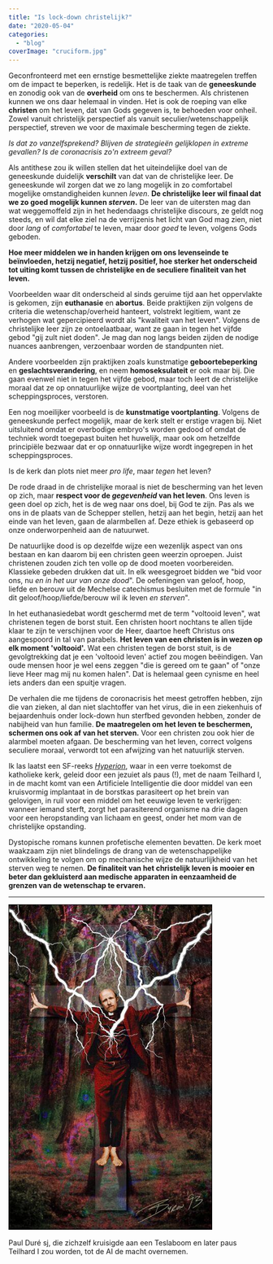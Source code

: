 ```yaml
---
title: "Is lock-down christelijk?"
date: "2020-05-04"
categories: 
  - "blog"
coverImage: "cruciform.jpg"
---
```


Geconfronteerd met een ernstige besmettelijke ziekte maatregelen treffen om de impact te beperken, is redelijk. Het is de taak van de **geneeskunde** en zonodig ook van de **overheid** om ons te beschermen. Als christenen kunnen we ons daar helemaal in vinden. Het is ook de roeping van elke **christen** om het leven, dat van Gods gegeven is, te behoeden voor onheil. Zowel vanuit christelijk perspectief als vanuit seculier/wetenschappelijk perspectief, streven we voor de maximale bescherming tegen de ziekte.

_Is dat zo vanzelfsprekend? Blijven de strategieën gelijklopen in extreme gevallen? Is de coronacrisis zo'n extreem geval?_

Als antithese zou ik willen stellen dat het uiteindelijke doel van de geneeskunde duidelijk **verschilt** van dat van de christelijke leer. De geneeskunde wil zorgen dat we zo lang mogelijk in zo comfortabel mogelijke omstandigheiden kunnen _leven_. **De christelijke leer wil finaal dat we zo goed mogelijk kunnen _sterven_.** De leer van de uitersten mag dan wat weggemoffeld zijn in het hedendaags christelijke discours, ze geldt nog steeds, en wil dat elke ziel na de verrijzenis het licht van God mag zien, niet door _lang_ of _comfortabel_ te leven, maar door _goed_ te leven, volgens Gods geboden.

**Hoe meer middelen we in handen krijgen om ons levenseinde te beïnvloeden, hetzij negatief, hetzij positief, hoe sterker het onderscheid **tot uiting komt** tussen de christelijke en de seculiere finaliteit van het leven.** 

Voorbeelden waar dit onderscheid al sinds geruime tijd aan het oppervlakte is gekomen, zijn **euthanasie** en **abortus**. Beide praktijken zijn volgens de criteria die wetenschap/overheid hanteert, volstrekt legitiem, want ze verhogen wat gepercipieerd wordt als "kwaliteit van het leven". Volgens de christelijke leer zijn ze ontoelaatbaar, want ze gaan in tegen het vijfde gebod "gij zult niet doden". Je mag dan nog langs beiden zijden de nodige nuances aanbrengen, verzoenbaar worden de standpunten niet.

Andere voorbeelden zijn praktijken zoals kunstmatige **geboortebeperking** en **geslachtsverandering**, en neem **homoseksulateit** er ook maar bij. Die gaan evenwel niet in tegen het vijfde gebod, maar toch leert de christelijke moraal dat ze op onnatuurlijke wijze de voortplanting, deel van het scheppingsproces, verstoren.

Een nog moeilijker voorbeeld is de **kunstmatige voortplanting**. Volgens de geneeskunde perfect mogelijk, maar de kerk stelt er erstige vragen bij. Niet uitsluitend omdat er overbodige embryo's worden gedood of omdat de techniek wordt toegepast buiten het huwelijk, maar ook om hetzelfde principiële bezwaar dat er op onnatuurlijke wijze wordt ingegrepen in het scheppingsproces.

Is de kerk dan plots niet meer _pro life_, maar _tegen_ het leven?

De rode draad in de christelijke moraal is niet de bescherming van het leven op zich, maar **respect voor de _gegevenheid_ van het leven**. Ons leven is geen doel op zich, het is de weg naar ons doel, bij God te zijn. Pas als we ons in de plaats van de Schepper stellen, hetzij aan het begin, hetzij aan het einde van het leven, gaan de alarmbellen af. Deze ethiek is gebaseerd op onze onderworpenheid aan de natuurwet. 

De natuurlijke dood is op dezelfde wijze een wezenlijk aspect van ons bestaan en kan daarom bij een christen geen weerzin oproepen. Juist christenen zouden zich ten volle op de dood moeten voorbereiden. Klassieke gebeden drukken dat uit. In elk weesgegroet bidden we "bid voor ons, nu _en in het uur van onze dood_". De oefeningen van geloof, hoop, liefde en berouw uit de Mechelse catechismus besluiten met de formule "in dit geloof/hoop/liefde/berouw wil ik leven _en sterven_". 

In het euthanasiedebat wordt geschermd met de term "voltooid leven", wat christenen tegen de borst stuit. Een christen hoort nochtans te allen tijde klaar te zijn te verschijnen voor de Heer, daartoe heeft Christus ons aangespoord in tal van parabels. **Het leven van een christen is in wezen op elk moment 'voltooid'.** Wat een christen tegen de borst stuit, is de gevolgtrekking dat je een 'voltooid leven' actief zou mogen beëindigen. Van oude mensen hoor je wel eens zeggen "die is gereed om te gaan" of "onze lieve Heer mag mij nu komen halen". Dat is helemaal geen cynisme en heel iets anders dan een spuitje vragen. 

De verhalen die me tijdens de coronacrisis het meest getroffen hebben, zijn die van zieken, al dan niet slachtoffer van het virus, die in een ziekenhuis of bejaardenhuis onder lock-down hun sterfbed gevonden hebben, zonder de nabijheid van hun familie. **De maatregelen om het leven te beschermen, schermen ons ook af van het sterven.** Voor een christen zou ook hier de alarmbel moeten afgaan. De bescherming van het leven, correct volgens seculiere moraal, verwordt tot een afwijzing van het natuurlijk sterven. 

Ik las laatst een SF-reeks _[Hyperion](https://en.wikipedia.org/wiki/Hyperion_(Simmons_novel))_, waar in een verre toekomst de katholieke kerk, geleid door een jezuiet als paus (!), met de naam Teilhard I, in de macht komt van een Artificiele Intelligentie die door middel van een kruisvormig implantaat in de borstkas parasiteert op het brein van gelovigen, in ruil voor een middel om het eeuwige leven te verkrijgen: wanneer iemand sterft, zorgt het parasiterend organisme na drie dagen voor een heropstanding van lichaam en geest, onder het mom van de christelijke opstanding. 

Dystopische romans kunnen profetische elementen bevatten. De kerk moet waakzaam zijn niet blindelings de drang van de wetenschappelijke ontwikkeling te volgen om op mechanische wijze de natuurlijkheid van het sterven weg te nemen. **De finaliteit van het christelijk leven is mooier en beter dan gekluisterd aan medische apparaten in eenzaamheid de grenzen van de wetenschap te ervaren.**

* * *

![](images/pauldure.jpg)

Paul Duré sj, die zichzelf kruisigde aan een Teslaboom en later paus Teilhard I zou worden, tot de AI de macht overnemen.
